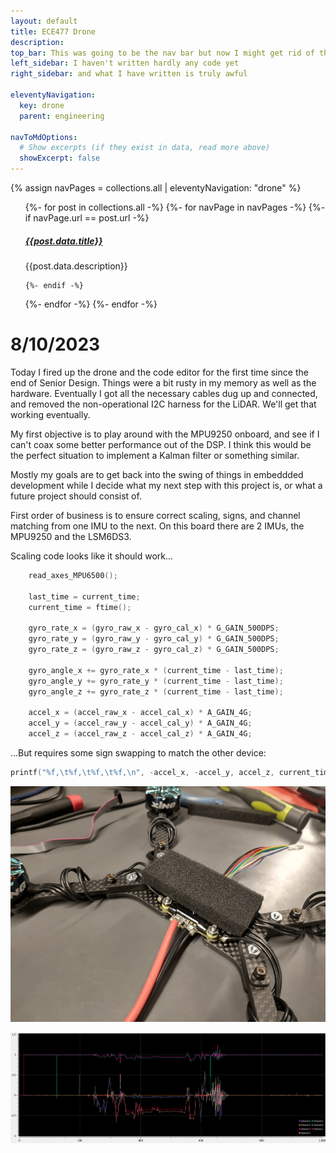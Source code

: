 ```yaml
---
layout: default
title: ECE477 Drone
description:
top_bar: This was going to be the nav bar but now I might get rid of this lol.
left_sidebar: I haven't written hardly any code yet
right_sidebar: and what I have written is truly awful

eleventyNavigation:
  key: drone
  parent: engineering

navToMdOptions:
  # Show excerpts (if they exist in data, read more above)
  showExcerpt: false
---
```


{% assign navPages = collections.all | eleventyNavigation: "drone" %}

<ul>
{%- for post in collections.all -%}
  {%- for navPage in navPages -%}
    {%- if navPage.url == post.url -%}

<div class="card padding-top-">
<div class="card-body">
<a class="card-link" href="{{ post.url }}"><h5 class="card-title">{{post.data.title}}</h5></a>
<p class="card-text">{{post.data.description}}</p>
</div>
<!--<img src={{post.url | append: post.data.background_img}} class="card-img-bottom" alt="..."> -->
</div>

<div class="mt-md-4"></div>

    {%- endif -%}
  {%- endfor -%}
{%- endfor -%}
</ul>

# 8/10/2023

Today I fired up the drone and the code editor for the first time since the end of Senior Design. Things were a bit rusty in my memory as well as the hardware. Eventually I got all the necessary cables dug up and connected, and removed the non-operational I2C harness for the LiDAR. We'll get that working eventually.

My first objective is to play around with the MPU9250 onboard, and see if I can't coax some better performance out of the DSP.
I think this would be the perfect situation to implement a Kalman filter or something similar.

Mostly my goals are to get back into the swing of things in embeddded development while I decide what my next step with this project is, or what a future project should consist of.

First order of business is to ensure correct scaling, signs, and channel matching from one IMU to the next. On this board there are 2 IMUs, the MPU9250 and the LSM6DS3.

Scaling code looks like it should work...

```cpp
    read_axes_MPU6500();

	last_time = current_time;
	current_time = ftime();

	gyro_rate_x = (gyro_raw_x - gyro_cal_x) * G_GAIN_500DPS;
	gyro_rate_y = (gyro_raw_y - gyro_cal_y) * G_GAIN_500DPS;
	gyro_rate_z = (gyro_raw_z - gyro_cal_z) * G_GAIN_500DPS;

	gyro_angle_x += gyro_rate_x * (current_time - last_time);
	gyro_angle_y += gyro_rate_y * (current_time - last_time);
	gyro_angle_z += gyro_rate_z * (current_time - last_time);

	accel_x = (accel_raw_x - accel_cal_x) * A_GAIN_4G;
	accel_y = (accel_raw_y - accel_cal_y) * A_GAIN_4G;
	accel_z = (accel_raw_z - accel_cal_z) * A_GAIN_4G;
```

...But requires some sign swapping to match the other device:

```cpp
printf("%f,\t%f,\t%f,\t%f,\n", -accel_x, -accel_y, accel_z, current_time - last_time);

```

![Alt text](image.png "caption")

![Alt text](image-1.png "Streamed results")